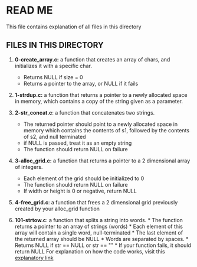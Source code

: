 # READ ME
This file contains explanation of all files in this directory

## FILES IN THIS DIRECTORY
1. **0-create_array.c:**  a function that creates an array of chars, and initializes it with a specific char.
 	* Returns NULL if size = 0
	* Returns a pointer to the array, or NULL if it fails
2. **1-strdup.c:** a function that returns a pointer to a newly allocated space in memory, which contains a copy of the string given as a parameter.
3. **2-str_concat.c**:  a function that concatenates two strings.
	* The returned pointer should point to a newly allocated space in memory which contains the contents of s1, followed by 	  the contents of s2, and null terminated
	* if NULL is passed, treat it as an empty string
	* The function should return NULL on failure

4. **3-alloc_grid.c:**  a function that returns a pointer to a 2 dimensional array of integers.
	* Each element of the grid should be initialized to 0
	* The function should return NULL on failure
	* If width or height is 0 or negative, return NULL

5. **4-free_grid.c**: a function that frees a 2 dimensional grid previously created by your alloc_grid function
6. **101-strtow.c**: a function that splits a string into words.
    	* The function returns a pointer to an array of strings (words)
    	* Each element of this array will contain a single word, null-terminated
    	* The last element of the returned array should be NULL
    	* Words are separated by spaces.
    	* Returns NULL if str == NULL or str == ""
    	* If your function fails, it should return NULL
For explanation on how the code works, visit this [explanatory link](https://github.com/vincetoby/alx-low_level_programming/blob/master/Code_explain)
